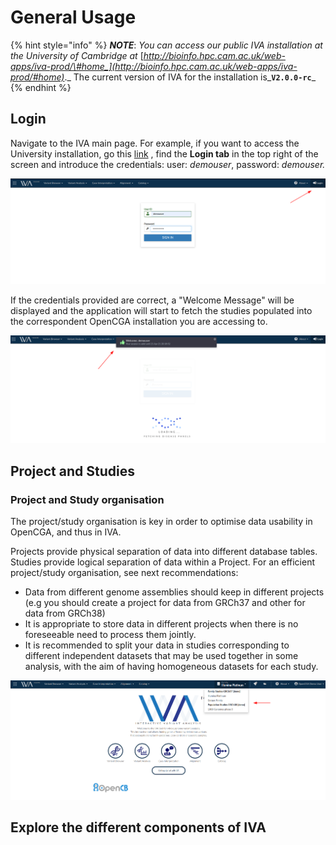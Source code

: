 # General Usage

{% hint style="info" %}
_**NOTE**_: _You can access our public IVA installation at the University of Cambridge at_ [_http://bioinfo.hpc.cam.ac.uk/web-apps/iva-prod/\#home_](http://bioinfo.hpc.cam.ac.uk/web-apps/iva-prod/#home)_._ The current version of IVA for the installation is_**`V2.0.0-rc`**_
{% endhint %}

## Login​

Navigate to the IVA main page. For example, if you want to access the University installation, go this [link](http://bioinfo.hpc.cam.ac.uk/web-apps/iva-prod/#home) , find the **Login tab** in the top right of the screen and introduce the credentials: user: _demouser_, password: _demouser._

![IVA&apos;s Login page](../../.gitbook/assets/image%20%282%29.png)

If the credentials provided are correct, a "Welcome Message" will be displayed and the application will start to fetch the studies populated into the correspondent OpenCGA installation you are accessing to.

![](../../.gitbook/assets/image%20%285%29.png)

##  Project and Studies

### **Project and Study organisation**

The project/study organisation is  key in order to optimise data usability in OpenCGA, and thus in IVA.

Projects provide physical separation of data into different database tables.  
Studies provide logical separation of data within a Project. For an efficient project/study organisation, see next recommendations: 

* Data from different genome assemblies should keep in different projects \(e.g you should create a project for data from GRCh37 and other for data from GRCh38\)
* It is appropriate to store  data in different projects when there is no foreseeable need to process them jointly.
* It is recommended to split your data in studies corresponding to different independent datasets that may be used together in some analysis, with the aim of having homogeneous datasets for each study.

![](../../.gitbook/assets/image%20%286%29.png)

## Explore the different components of IVA

